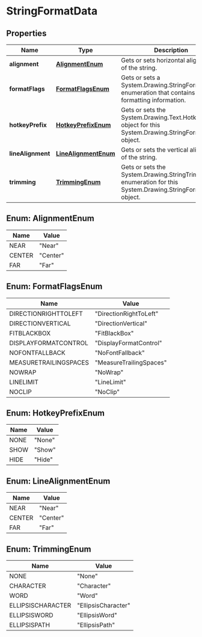 
# StringFormatData

## Properties
Name | Type | Description | Notes
------------ | ------------- | ------------- | -------------
**alignment** | [**AlignmentEnum**](#AlignmentEnum) | Gets or sets horizontal alignment of the string. |  [optional]
**formatFlags** | [**FormatFlagsEnum**](#FormatFlagsEnum) | Gets or sets a System.Drawing.StringFormatFlags enumeration that contains formatting information. |  [optional]
**hotkeyPrefix** | [**HotkeyPrefixEnum**](#HotkeyPrefixEnum) | Gets or sets the System.Drawing.Text.HotkeyPrefix object for this System.Drawing.StringFormat object. |  [optional]
**lineAlignment** | [**LineAlignmentEnum**](#LineAlignmentEnum) | Gets or sets the vertical alignment of the string. |  [optional]
**trimming** | [**TrimmingEnum**](#TrimmingEnum) | Gets or sets the System.Drawing.StringTrimming enumeration for this System.Drawing.StringFormat object. |  [optional]


<a name="AlignmentEnum"></a>
## Enum: AlignmentEnum
Name | Value
---- | -----
NEAR | &quot;Near&quot;
CENTER | &quot;Center&quot;
FAR | &quot;Far&quot;


<a name="FormatFlagsEnum"></a>
## Enum: FormatFlagsEnum
Name | Value
---- | -----
DIRECTIONRIGHTTOLEFT | &quot;DirectionRightToLeft&quot;
DIRECTIONVERTICAL | &quot;DirectionVertical&quot;
FITBLACKBOX | &quot;FitBlackBox&quot;
DISPLAYFORMATCONTROL | &quot;DisplayFormatControl&quot;
NOFONTFALLBACK | &quot;NoFontFallback&quot;
MEASURETRAILINGSPACES | &quot;MeasureTrailingSpaces&quot;
NOWRAP | &quot;NoWrap&quot;
LINELIMIT | &quot;LineLimit&quot;
NOCLIP | &quot;NoClip&quot;


<a name="HotkeyPrefixEnum"></a>
## Enum: HotkeyPrefixEnum
Name | Value
---- | -----
NONE | &quot;None&quot;
SHOW | &quot;Show&quot;
HIDE | &quot;Hide&quot;


<a name="LineAlignmentEnum"></a>
## Enum: LineAlignmentEnum
Name | Value
---- | -----
NEAR | &quot;Near&quot;
CENTER | &quot;Center&quot;
FAR | &quot;Far&quot;


<a name="TrimmingEnum"></a>
## Enum: TrimmingEnum
Name | Value
---- | -----
NONE | &quot;None&quot;
CHARACTER | &quot;Character&quot;
WORD | &quot;Word&quot;
ELLIPSISCHARACTER | &quot;EllipsisCharacter&quot;
ELLIPSISWORD | &quot;EllipsisWord&quot;
ELLIPSISPATH | &quot;EllipsisPath&quot;



